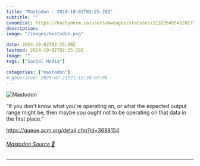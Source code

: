 ```yaml
---
title: "Mastodon - 2024-10-02T02:25:29Z"
subtitle: ""
canonical: https://hachyderm.io/users/mweagle/statuses/113235455452027589
description:
image: "/images/mastodon.png"

date: 2024-10-02T02:25:29Z
lastmod: 2024-10-02T02:25:29Z
image: ""
tags: ["Social Media"]

categories: ["mastodon"]
# generated: 2025-07-21T21:15:38-07:00
---
```

![Mastodon](/images/mastodon.png)

<p>“If you don&#39;t know what you&#39;re operating on, or what the expected output range might be, then maybe you ought not to be operating on that data in the first place.”</p><p><a href="https://queue.acm.org/detail.cfm?id=3688154" target="_blank" rel="nofollow noopener noreferrer" translate="no"><span class="invisible">https://</span><span class="ellipsis">queue.acm.org/detail.cfm?id=36</span><span class="invisible">88154</span></a></p>


###### [Mastodon Source 🐘](https://hachyderm.io/@mweagle/113235455452027589)

___
